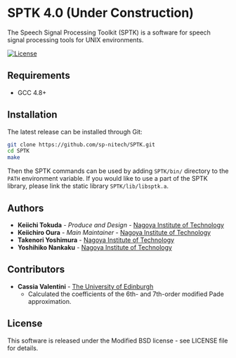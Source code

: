 SPTK 4.0 (Under Construction)
=============================
The Speech Signal Processing Toolkit (SPTK) is a software for speech signal processing tools for UNIX environments.

[![License](http://img.shields.io/badge/license-BSD-blue.svg)](https://github.com/sp-nitech/SPTK/blob/master/LICENSE.md)


Requirements
------------
- GCC 4.8+


Installation
------------
The latest release can be installed through Git:
```sh
git clone https://github.com/sp-nitech/SPTK.git
cd SPTK
make
```
Then the SPTK commands can be used by adding `SPTK/bin/` directory to the `PATH` environment variable.
If you would like to use a part of the SPTK library, please link the static library `SPTK/lib/libsptk.a`.


Authors
-------
* **Keiichi Tokuda** - *Produce and Design* - [Nagoya Institute of Technology](http://www.sp.nitech.ac.jp/~tokuda/)
* **Keiichiro Oura** - *Main Maintainer* - [Nagoya Institute of Technology](http://www.sp.nitech.ac.jp/~uratec/)
* **Takenori Yoshimura** - [Nagoya Institute of Technology](http://www.sp.nitech.ac.jp/~takenori/)
* **Yoshihiko Nankaku** - [Nagoya Institute of Technology](http://www.sp.nitech.ac.jp/~nankaku/)


Contributors
------------
* **Cassia Valentini** - [The University of Edinburgh](http://www.cstr.ed.ac.uk/ssi/people/cvbotinh.html)
  * Calculated the coefficients of the 6th- and 7th-order modified Pade approximation.


License
-------
This software is released under the Modified BSD license - see LICENSE file for details.
